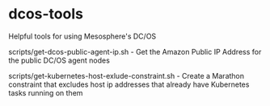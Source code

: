 # dcos-tools

Helpful tools for using Mesosphere's DC/OS

scripts/get-dcos-public-agent-ip.sh  - Get the Amazon Public IP Address for the public DC/OS agent nodes

scripts/get-kubernetes-host-exlude-constraint.sh - Create a Marathon constraint that excludes host ip addresses that already have  Kubernetes tasks running on them



